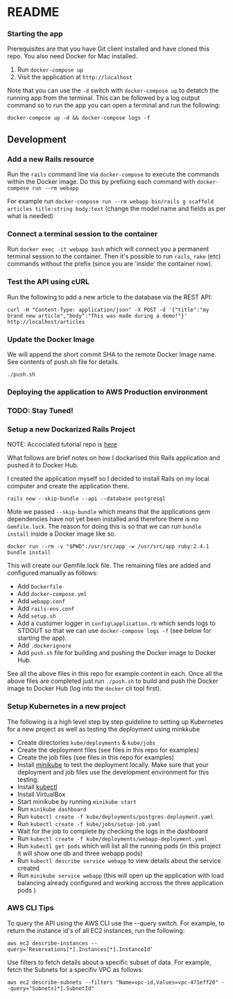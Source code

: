 # README

### Starting the app

Prerequisites are that you have Git client installed and have cloned this repo. You also need Docker for Mac installed.

1. Run `docker-compose up`
1. Visit the application at `http://localhost`

Note that you can use the `-d` switch with `docker-compose up` to detatch the running app from the terminal. This can be followed by a log output command so to run the app you can open a terminal and run the following:

`docker-compose up -d && docker-compose logs -f`

## Development

### Add a new Rails resource

Run the `rails` command line via `docker-compose` to execute the commands within the Docker image. Do this by prefixing each command with `docker-compose run --rm webapp`

For example run `docker-compose run --rm webapp bin/rails g scaffold articles title:string body:text` (change the model name and fields as per what is needed)

### Connect a terminal session to the container

Run `docker exec -it webapp bash` which will connect you a permanent terminal session to the container. Then it's possible to run `rails`, `rake` (etc) commands without the prefix (since you are 'inside' the container now).

### Test the API using cURL

Run the following to add a new article to the database via the REST API:

`curl -H "Content-Type: application/json" -X POST -d '{"title":"my brand new article","body":"This was made during a demo!"}' http://localhost/articles`

### Update the Docker Image

We will append the short commit SHA to the remote Docker Image name. See contents of push.sh file for details.

`./push.sh`

### Deploying the application to AWS Production environment 

### TODO: Stay Tuned!

### Setup a new Dockarized Rails Project

NOTE: Accociated tutorial repo is [here](https://github.com/Apress/deploying-rails-w-docker/tree/master/webapp)

What follows are brief notes on how I dockarised this Rails application and pushed it to Docker Hub.

I created the application myself so I decided to install Rails on my local computer and create the application there. 

`rails new --skip-bundle --api --database postgresql`

Mote we passed `--skip-bundle` which means that the applications gem dependencies have not yet been installed and therefore there is no `Gemfile.lock`. The reason for doing this is so that we can run `bundle install` inside a Docker image like so.

`docker run --rm -v "$PWD":/usr/src/app -w /usr/src/app ruby:2.4.1 bundle install`

This will create our Gemfile.lock file. The remaining files are added and configured manually as follows:

* Add `Dockerfile`
* Add `docker-compose.yml`
* Add `webapp.conf` 
* Add `rails-env.conf`
* Add `setup.sh`
* Add a customer logger in `config\application.rb` which sends logs to STDOUT so that we can use `docker-compose logs -f` (see below for starting the app).
* Add `.dockerignore`
* Add `push.sh` file for building and pushing the Docker image to Docker Hub.

See all the above files in this repo for example content in each. Once all the above files are completed just run `./push.sh` to build and push the Docker image to Docker Hub (log into the `docker` cli tool first).

### Setup Kubernetes in a new project

The following is a high level step by step guideline to setting up Kubernetes for a new project as well as testing the deployment using minkkube

* Create directories `kube/deployments` & `kube/jobs`
* Create the deployment files  (see files in this repo for examples)
* Create the job files (see files in this repo for examples)
* Install [minikube](https://github.com/kubernetes/minikube) to test the deployment locally. Make sure that your deployment and job files use the development environment for this testing.
* Install [kubectl](https://kubernetes.io/docs/getting-started-guides/minikube/#download-kubectl)
* Install VirtualBox
* Start minikube by running `minikube start`
* Run `minikube dashboard`
* Run `kubectl create -f kube/deployments/postgres-deployment.yaml`
* Run `kubectl create -f kube/jobs/setup-job.yaml`
* Wait for the job to complete by checking the logs in the dashboard
* Run `kubectl create -f kube/deployments/webapp-deployment.yaml`
* Run `kubectl get pods` which will list all the running pods (in this project it will show one db and three webapp pods)
* Run `kubectl describe service webapp` to view details about the service created
* Run `minikube service webapp` (this will open up the application with load balancing already configured and working accross the three application pods )


### AWS CLI Tips

To query the API using the AWS CLI use the --query switch. For example, to return the instance id's of all EC2 instances, run the following:

`aws ec2 describe-instances --query='Reservations[*].Instances[*].InstanceId'`

Use filters to fetch details about a specific subset of data. For example, fetch the Subnets for a specifiv VPC as follows:

`aws ec2 describe-subnets --filters "Name=vpc-id,Values=vpc-471eff20" --query="Subnets[*].SubnetId"`